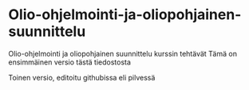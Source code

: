# Olio-ohjelmointi-ja-oliopohjainen-suunnittelu
Olio-ohjelmointi ja oliopohjainen suunnittelu kurssin tehtävät
Tämä on ensimmäinen versio tästä tiedostosta

Toinen versio, editoitu githubissa eli pilvessä
